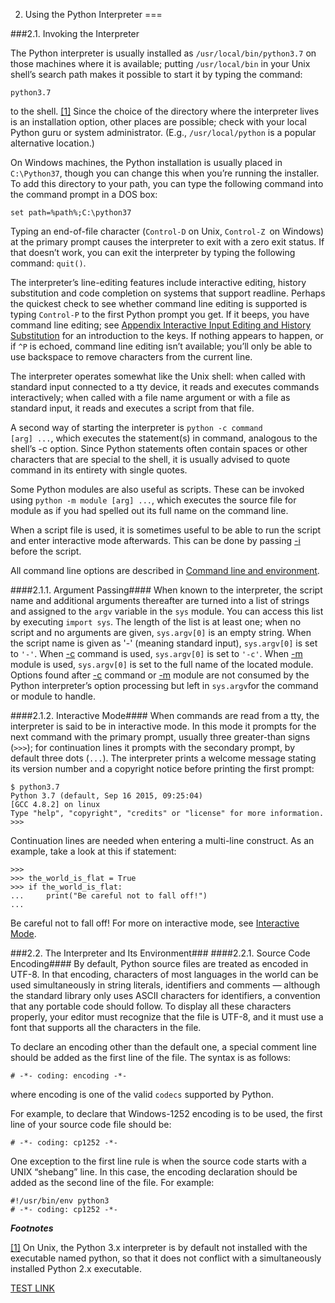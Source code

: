 2. Using the Python Interpreter
===

###2.1. Invoking the Interpreter

The Python interpreter is usually installed as <code>/usr/local/bin/python3.7</code> on those machines where it is available; putting <code>/usr/local/bin</code> in your Unix shell’s search path makes it possible to start it by typing the command:

```
python3.7
```

to the shell. [[1]](#) Since the choice of the directory where the interpreter lives is an installation option, other places are possible; check with your local Python guru or system administrator. (E.g., <code>/usr/local/python</code> is a popular alternative location.)

On Windows machines, the Python installation is usually placed in <code>C:\Python37</code>, though you can change this when you’re running the installer. To add this directory to your path, you can type the following command into the command prompt in a DOS box:

```
set path=%path%;C:\python37
```

Typing an end-of-file character (<code>Control-D</code> on Unix, <code>Control-Z </code>on Windows) at the primary prompt causes the interpreter to exit with a zero exit status. If that doesn’t work, you can exit the interpreter by typing the following command: <code>quit()</code>.

The interpreter’s line-editing features include interactive editing, history substitution and code completion on systems that support readline. Perhaps the quickest check to see whether command line editing is supported is typing <code>Control-P</code> to the first Python prompt you get. If it beeps, you have command line editing; see [Appendix Interactive Input Editing and History Substitution](#) for an introduction to the keys. If nothing appears to happen, or if <code>^P</code> is echoed, command line editing isn’t available; you’ll only be able to use backspace to remove characters from the current line.

The interpreter operates somewhat like the Unix shell: when called with standard input connected to a tty device, it reads and executes commands interactively; when called with a file name argument or with a file as standard input, it reads and executes a script from that file.

A second way of starting the interpreter is <code>python -c command [arg] ...</code>, which executes the statement(s) in command, analogous to the shell’s -c option. Since Python statements often contain spaces or other characters that are special to the shell, it is usually advised to quote command in its entirety with single quotes.

Some Python modules are also useful as scripts. These can be invoked using <code>python -m module [arg] ...</code>, which executes the source file for module as if you had spelled out its full name on the command line.

When a script file is used, it is sometimes useful to be able to run the script and enter interactive mode afterwards. This can be done by passing [-i](#) before the script.

All command line options are described in [Command line and environment](#).

####2.1.1. Argument Passing####
When known to the interpreter, the script name and additional arguments thereafter are turned into a list of strings and assigned to the <code>argv</code> variable in the <code>sys</code> module. You can access this list by executing <code>import sys</code>. The length of the list is at least one; when no script and no arguments are given, <code>sys.argv[0]</code> is an empty string. When the script name is given as '-' (meaning standard input), <code>sys.argv[0]</code> is set to <code>'-'</code>. When [-c](#) command is used, <code>sys.argv[0]</code> is set to <code>'-c'</code>. When [-m](#) module is used, <code>sys.argv[0]</code> is set to the full name of the located module. Options found after [-c](#) command or [-m](#) module are not consumed by the Python interpreter’s option processing but left in <code>sys.argv</code>for the command or module to handle.

####2.1.2. Interactive Mode####
When commands are read from a tty, the interpreter is said to be in interactive mode. In this mode it prompts for the next command with the primary prompt, usually three greater-than signs (<code>>>></code>); for continuation lines it prompts with the secondary prompt, by default three dots (<code>...</code>). The interpreter prints a welcome message stating its version number and a copyright notice before printing the first prompt:

```
$ python3.7
Python 3.7 (default, Sep 16 2015, 09:25:04)
[GCC 4.8.2] on linux
Type "help", "copyright", "credits" or "license" for more information.
>>>
```

Continuation lines are needed when entering a multi-line construct. As an example, take a look at this if statement:

```
>>>
>>> the_world_is_flat = True
>>> if the_world_is_flat:
...     print("Be careful not to fall off!")
...
```

Be careful not to fall off!
For more on interactive mode, see [Interactive Mode](#).

###2.2. The Interpreter and Its Environment###
####2.2.1. Source Code Encoding####
By default, Python source files are treated as encoded in UTF-8. In that encoding, characters of most languages in the world can be used simultaneously in string literals, identifiers and comments — although the standard library only uses ASCII characters for identifiers, a convention that any portable code should follow. To display all these characters properly, your editor must recognize that the file is UTF-8, and it must use a font that supports all the characters in the file.

To declare an encoding other than the default one, a special comment line should be added as the first line of the file. The syntax is as follows:

```
# -*- coding: encoding -*-
```

where encoding is one of the valid <code>codecs</code> supported by Python.

For example, to declare that Windows-1252 encoding is to be used, the first line of your source code file should be:

```
# -*- coding: cp1252 -*-
```

One exception to the first line rule is when the source code starts with a UNIX “shebang” line. In this case, the encoding declaration should be added as the second line of the file. For example:

```
#!/usr/bin/env python3
# -*- coding: cp1252 -*-
```

***Footnotes***

[[1]](#)	On Unix, the Python 3.x interpreter is by default not installed with the executable named python, so that it does not conflict with a simultaneously installed Python 2.x executable.


[TEST LINK](1.html)